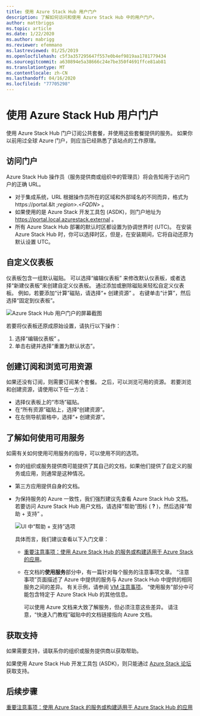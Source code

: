 ```yaml
---
title: 使用 Azure Stack Hub 用户门户
description: 了解如何访问和使用 Azure Stack Hub 中的用户门户。
author: mattbriggs
ms.topic: article
ms.date: 1/22/2020
ms.author: mabrigg
ms.reviewer: efemmano
ms.lastreviewed: 01/25/2019
ms.openlocfilehash: c5f3a357295647f557e0b4ef9819aa1781779434
ms.sourcegitcommit: a630894e5a38666c24e7be350f4691ffce81ab81
ms.translationtype: MT
ms.contentlocale: zh-CN
ms.lasthandoff: 04/16/2020
ms.locfileid: "77705298"
---
```

# <a name="use-the-azure-stack-hub-user-portal"></a>使用 Azure Stack Hub 用户门户

使用 Azure Stack Hub 门户订阅公共套餐，并使用这些套餐提供的服务。 如果你以前用过全球 Azure 门户，则应当已经熟悉了该站点的工作原理。

## <a name="access-the-portal"></a>访问门户

Azure Stack Hub 操作员（服务提供商或组织中的管理员）将会告知用于访问门户的正确 URL。

- 对于集成系统，URL 根据操作员所在的区域和外部域名的不同而异，格式为 https://portal.&lt ;*region*&gt;.&lt;*FQDN*&gt; 。
- 如果使用的是 Azure Stack 开发工具包 (ASDK)，则门户地址为 https://portal.local.azurestack.external 。
- 所有 Azure Stack Hub 部署的默认时区都设置为协调世界时 (UTC)。 在安装 Azure Stack Hub 时，你可以选择时区，但是，在安装期间，它将自动还原为默认设置 UTC。

## <a name="customize-the-dashboard"></a>自定义仪表板

仪表板包含一组默认磁贴。 可以选择“编辑仪表板”  来修改默认仪表板，或者选择“新建仪表板”来创建自定义仪表板。  通过添加或删除磁贴来轻松自定义仪表板。 例如，若要添加“计算”磁贴，请选择“+ 创建资源”  。 右键单击“计算”，然后选择“固定到仪表板”。  

![Azure Stack Hub 用户门户的屏幕截图](media/azure-stack-use-portal/userportal.png)

若要将仪表板还原成原始设置，请执行以下操作：
1.  选择“编辑仪表板”  。 
2.  单击右键并选择“重置为默认状态”。 

## <a name="create-subscription-and-browse-available-resources"></a>创建订阅和浏览可用资源

如果还没有订阅，则需要订阅某个套餐。 之后，可以浏览可用的资源。 若要浏览和创建资源，请使用以下任一方法：

- 选择仪表板上的“市场”磁贴。 
- 在“所有资源”磁贴上，选择“创建资源”。  
- 在左侧导航窗格中，选择“+ 创建资源”。 

## <a name="learn-how-to-use-available-services"></a>了解如何使用可用服务

如需有关如何使用可用服务的指导，可以使用不同的选项。

- 你的组织或服务提供商可能提供了其自己的文档，如果他们提供了自定义的服务或应用，则通常是这种情况。
- 第三方应用提供自身的文档。
- 为保持服务的 Azure 一致性，我们强烈建议先查看 Azure Stack Hub 文档。 若要访问 Azure Stack Hub 用户文档，请选择“帮助”图标 ( **?** )，然后选择“帮助 + 支持”  。

    ![UI 中“帮助 + 支持”选项](media/azure-stack-use-portal/HelpAndSupport.png)

    具体而言，我们建议查看以下入门文章：

    - [重要注意事项：使用 Azure Stack Hub 的服务或构建适用于 Azure Stack 的应用](azure-stack-considerations.md)。
    - 在文档的**使用服务**部分中，有一篇针对每个服务的注意事项文章。 “注意事项”页面描述了 Azure 中提供的服务与 Azure Stack Hub 中提供的相同服务之间的差异。 有关示例，请参阅 [VM 注意事项](azure-stack-vm-considerations.md)。 “使用服务”部分中可能包含特定于 Azure Stack Hub 的其他信息。 

      可以使用 Azure 文档来大致了解服务，但必须注意这些差异。 请注意，“快速入门教程”磁贴中的文档链接指向 Azure 文档。 

## <a name="get-support"></a>获取支持

如果需要支持，请联系你的组织或服务提供商以获取帮助。

如果使用 Azure Stack Hub 开发工具包 (ASDK)，则只能通过 [Azure Stack 论坛](https://social.msdn.microsoft.com/Forums/azure/home?forum=azurestack)获取支持。

## <a name="next-steps"></a>后续步骤

[重要注意事项：使用 Azure Stack 的服务或构建适用于 Azure Stack Hub 的应用](azure-stack-considerations.md)
